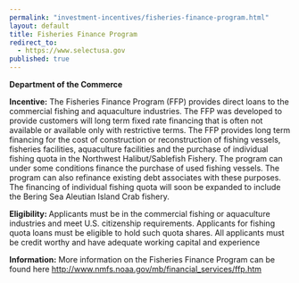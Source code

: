 ```yaml
---
permalink: "investment-incentives/fisheries-finance-program.html"
layout: default
title: Fisheries Finance Program
redirect_to:
  - https://www.selectusa.gov
published: true
---
```


<P><STRONG>Department of the Commerce</strong></p>
<P><STRONG>Incentive:</strong> The Fisheries Finance Program (FFP) provides direct loans to the commercial fishing and aquaculture industries. The FFP was developed to provide customers will long term fixed rate financing that is often not available or available only with restrictive terms. The FFP provides long term financing for the cost of construction or reconstruction of fishing vessels, fisheries facilities, aquaculture facilities and the purchase of individual fishing quota in the Northwest Halibut/Sablefish Fishery. The program can under some conditions finance the purchase of used fishing vessels. The program can also refinance existing debt associates with these purposes. The financing of individual fishing quota will soon be expanded to include the Bering Sea Aleutian Island Crab fishery. </p>
<P><STRONG>Eligibility: </strong>Applicants must be in the commercial fishing or aquaculture industries and meet U.S. citizenship requirements. Applicants for fishing quota loans must be eligible to hold such quota shares. All applicants must be credit worthy and have adequate working capital and experience</p>
<P><STRONG>Information:</strong>&nbsp;More information on the Fisheries Finance Program can be found here <A href="http://www.nmfs.noaa.gov/mb/financial_services/ffp.htm" target=_top>http://www.nmfs.noaa.gov/mb/financial_services/ffp.htm</a></p> 